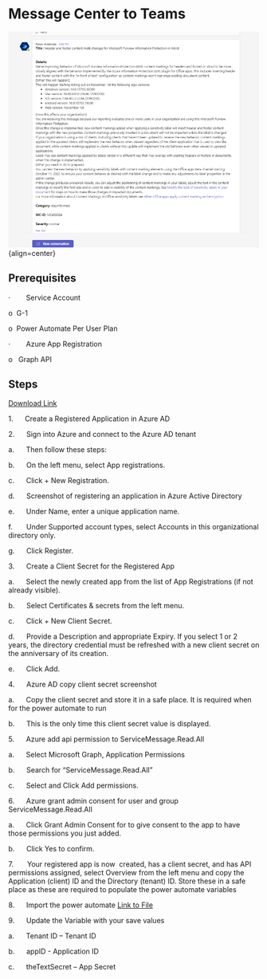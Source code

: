 # **Message Center to Teams**

![](https://github.com/MSPFE2019/MessageCenter-to-Teams/blob/905b578559f3a1191afe8df92feb12f4ec4b443f/Screenshot%202022-09-29%20225107.png) {align=center}

## Prerequisites

·        Service Account

o  G-1

o  Power Automate Per User Plan

·        Azure App Registration

o   Graph API

## Steps

  [Download Link](https://github.com/MSPFE2019/MessageCenter-to-Teams/blob/ee8b4067cd73f31218957e86da2b4d57e4da3200/GetM365ServiceMessages_20220929213956.zip)

1.      Create a Registered Application in Azure AD

2.      Sign into Azure and connect to the Azure AD tenant

a.      Then follow these steps:

b.      On the left menu, select App registrations.

c.      Click + New Registration.

d.      Screenshot of registering an application in Azure Active Directory

e.      Under Name, enter a unique application name.

f.       Under Supported account types, select Accounts in this organizational directory only.

g.      Click Register.

3.      Create a Client Secret for the Registered App

a.      Select the newly created app from the list of App Registrations (if not already visible).

b.      Select Certificates & secrets from the left menu.

c.      Click + New Client Secret.

d.      Provide a Description and appropriate Expiry. If you select 1 or 2 years, the directory credential must be refreshed with a new client secret on the anniversary of its creation.

e.      Click Add.

4.      Azure AD copy client secret screenshot

a.      Copy the client secret and store it in a safe place. It is required when for the power automate to run

b.      This is the only time this client secret value is displayed.

5.      Azure add api permission to ServiceMessage.Read.All

a.      Select Microsoft Graph, Application Permissions

b.      Search for “ServiceMessage.Read.All”

c.      Select and Click Add permissions.

6.      Azure grant admin consent for user and group ServiceMessage.Read.All

a.      Click Grant Admin Consent for <directory name> to give consent to the app to have those permissions you just added.

b.      Click Yes to confirm.

7.       Your registered app is now  created, has a client secret, and has API permissions assigned, select Overview from the left menu and copy the Application (client) ID and the Directory (tenant) ID. Store these in a safe place as these are required to populate the power automate variables

8.      Import the power automate [Link to File](https://github.com/MSPFE2019/MessageCenter-to-Teams/blob/ee8b4067cd73f31218957e86da2b4d57e4da3200/GetM365ServiceMessages_20220929213956.zip)

9.      Update the Variable with your save values

a.      Tenant ID – Tenant ID

b.      appID - Application ID

c.      theTextSecret – App Secret
